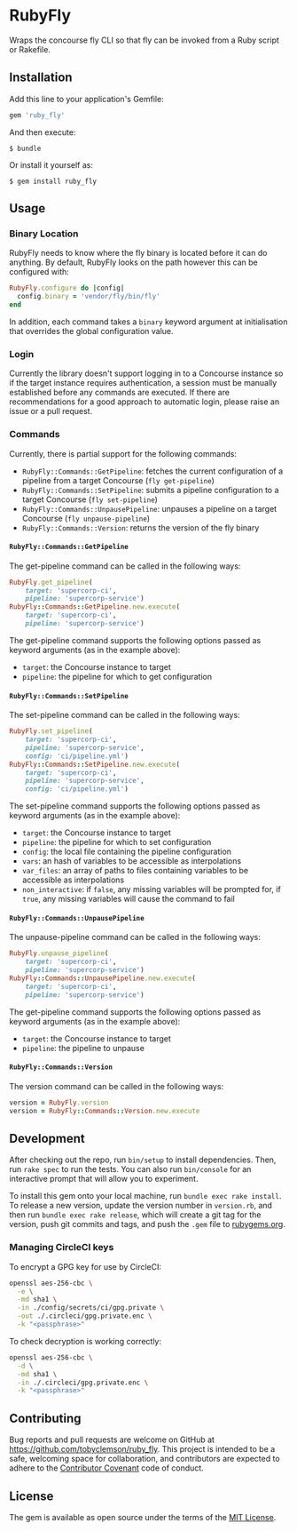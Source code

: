 # RubyFly

Wraps the concourse fly CLI so that fly can be invoked from a Ruby script or 
Rakefile.

## Installation

Add this line to your application's Gemfile:

```ruby
gem 'ruby_fly'
```

And then execute:

    $ bundle

Or install it yourself as:

    $ gem install ruby_fly

## Usage

### Binary Location

RubyFly needs to know where the fly binary is located before it can do anything.
By default, RubyFly looks on the path however this can be configured with:

```ruby
RubyFly.configure do |config|
  config.binary = 'vendor/fly/bin/fly'
end
```

In addition, each command takes a `binary` keyword argument at initialisation
that overrides the global configuration value.

### Login

Currently the library doesn't support logging in to a Concourse instance so if
the target instance requires authentication, a session must be manually 
established before any commands are executed. If there are recommendations for
a good approach to automatic login, please raise an issue or a pull request.

### Commands

Currently, there is partial support for the following commands:
* `RubyFly::Commands::GetPipeline`: fetches the current configuration of a 
  pipeline from a target Concourse (`fly get-pipeline`)
* `RubyFly::Commands::SetPipeline`: submits a pipeline configuration to
  a target Concourse (`fly set-pipeline`)
* `RubyFly::Commands::UnpausePipeline`: unpauses a pipeline on a target
  Concourse (`fly unpause-pipeline`)
* `RubyFly::Commands::Version`: returns the version of the fly binary

#### `RubyFly::Commands::GetPipeline`

The get-pipeline command can be called in the following ways:

```ruby
RubyFly.get_pipeline(
    target: 'supercorp-ci', 
    pipeline: 'supercorp-service')
RubyFly::Commands::GetPipeline.new.execute(
    target: 'supercorp-ci',
    pipeline: 'supercorp-service')
```

The get-pipeline command supports the following options passed as keyword 
arguments (as in the example above):
* `target`: the Concourse instance to target
* `pipeline`: the pipeline for which to get configuration

#### `RubyFly::Commands::SetPipeline`

The set-pipeline command can be called in the following ways:

```ruby
RubyFly.set_pipeline(
    target: 'supercorp-ci', 
    pipeline: 'supercorp-service',
    config: 'ci/pipeline.yml')
RubyFly::Commands::SetPipeline.new.execute(
    target: 'supercorp-ci',
    pipeline: 'supercorp-service',
    config: 'ci/pipeline.yml')
```

The set-pipeline command supports the following options passed as keyword 
arguments (as in the example above):
* `target`: the Concourse instance to target
* `pipeline`: the pipeline for which to set configuration
* `config`: the local file containing the pipeline configuration
* `vars`: an hash of variables to be accessible as interpolations
* `var_files`: an array of paths to files containing variables to be accessible
  as interpolations
* `non_interactive`: if `false`, any missing variables will be prompted for,
  if `true`, any missing variables will cause the command to fail

#### `RubyFly::Commands::UnpausePipeline`

The unpause-pipeline command can be called in the following ways:

```ruby
RubyFly.unpause_pipeline(
    target: 'supercorp-ci', 
    pipeline: 'supercorp-service')
RubyFly::Commands::UnpausePipeline.new.execute(
    target: 'supercorp-ci',
    pipeline: 'supercorp-service')
```

The get-pipeline command supports the following options passed as keyword 
arguments (as in the example above):
* `target`: the Concourse instance to target
* `pipeline`: the pipeline to unpause

#### `RubyFly::Commands::Version`

The version command can be called in the following ways:

```ruby
version = RubyFly.version
version = RubyFly::Commands::Version.new.execute
```

## Development

After checking out the repo, run `bin/setup` to install dependencies. Then, run
`rake spec` to run the tests. You can also run `bin/console` for an interactive
prompt that will allow you to experiment.

To install this gem onto your local machine, run `bundle exec rake install`. To
release a new version, update the version number in `version.rb`, and then run
`bundle exec rake release`, which will create a git tag for the version, push
git commits and tags, and push the `.gem` file to 
[rubygems.org](https://rubygems.org).

### Managing CircleCI keys

To encrypt a GPG key for use by CircleCI:

```bash
openssl aes-256-cbc \
  -e \
  -md sha1 \
  -in ./config/secrets/ci/gpg.private \
  -out ./.circleci/gpg.private.enc \
  -k "<passphrase>"
```

To check decryption is working correctly:

```bash
openssl aes-256-cbc \
  -d \
  -md sha1 \
  -in ./.circleci/gpg.private.enc \
  -k "<passphrase>"
```

## Contributing

Bug reports and pull requests are welcome on GitHub at 
https://github.com/tobyclemson/ruby_fly. This project is intended to be a safe,
welcoming space for collaboration, and contributors are expected to adhere to
the [Contributor Covenant](http://contributor-covenant.org) code of conduct.


## License

The gem is available as open source under the terms of the 
[MIT License](http://opensource.org/licenses/MIT).
